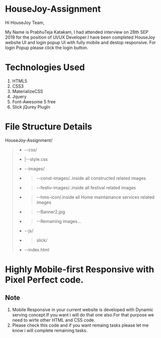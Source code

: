 # HouseJoy-Assignment

Hi HouseJoy Team,

My Name is PrabhuTeja Katakam, I had attended interview on 28th SEP 2019 for the position of UI/UX Developer.I have been completed HouseJoy website UI and login popup UI with fully mobile and destop responsive. For login Popup please click the login button.

# Technologies Used

1. HTML5
2. CSS3
3. MaterializeCSS
4. Jquery
5. Font-Awesome 5 free
6. Slick jQurey PlugIn

# File Structure Details 

HouseJoy-Assignment/
> - --css/
> - |--style.css
> 
> - --images/
> - > --const-images/..inside all constructed related images
> - > --festiv-images/..inside all festival related images
> - > --hms-icon/.inside all Home maintainance services related images
> - > --Banner2.jpg
> - > --Remaining images...
> 
> - --js/
> - > slick/
> 
> - --index.html

# Highly Mobile-first Responsive with Pixel Perfect code.

Note
----
1. Mobile Responsive in your current website is developed with Dynamic serving concept.If you want i will do that one also.For that purpose we need to wirte other HTML and CSS code.
2. Please check this code and if you want remaing tasks please let me know i will complete remaining tasks.

